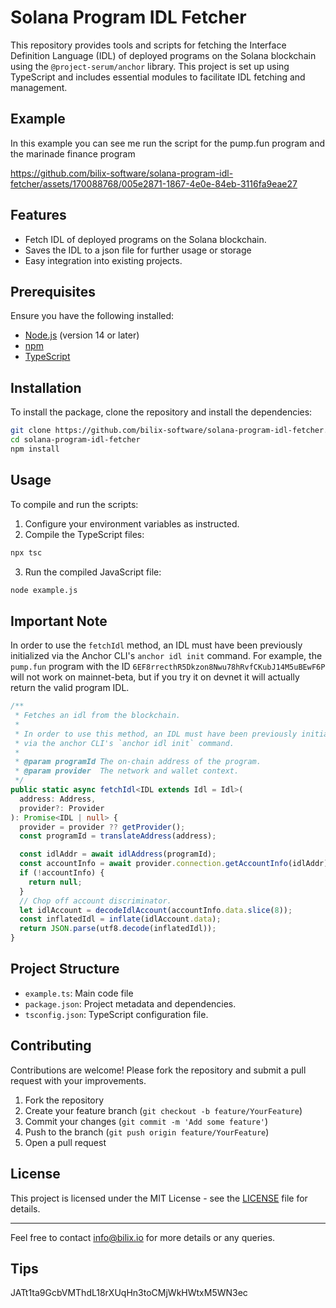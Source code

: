 # Solana Program IDL Fetcher

This repository provides tools and scripts for fetching the Interface Definition Language (IDL) of deployed programs on the Solana blockchain using the `@project-serum/anchor` library. This project is set up using TypeScript and includes essential modules to facilitate IDL fetching and management.

## Example
In this example you can see me run the script for the pump.fun program and the marinade finance program

https://github.com/bilix-software/solana-program-idl-fetcher/assets/170088768/005e2871-1867-4e0e-84eb-3116fa9eae27

## Features

- Fetch IDL of deployed programs on the Solana blockchain.
- Saves the IDL to a json file for further usage or storage
- Easy integration into existing projects.

## Prerequisites

Ensure you have the following installed:

- [Node.js](https://nodejs.org/) (version 14 or later)
- [npm](https://www.npmjs.com/)
- [TypeScript](https://www.typescriptlang.org/)

## Installation

To install the package, clone the repository and install the dependencies:

```bash
git clone https://github.com/bilix-software/solana-program-idl-fetcher.git
cd solana-program-idl-fetcher
npm install
```

## Usage

To compile and run the scripts:

1. Configure your environment variables as instructed.
2. Compile the TypeScript files:

```bash
npx tsc
```

3. Run the compiled JavaScript file:

```bash
node example.js
```

## Important Note

In order to use the `fetchIdl` method, an IDL must have been previously initialized via the Anchor CLI's `anchor idl init` command. For example, the `pump.fun` program with the ID `6EF8rrecthR5Dkzon8Nwu78hRvfCKubJ14M5uBEwF6P` will not work on mainnet-beta, but if you try it on devnet it will actually return the valid program IDL.

```typescript
/**
 * Fetches an idl from the blockchain.
 *
 * In order to use this method, an IDL must have been previously initialized
 * via the anchor CLI's `anchor idl init` command.
 *
 * @param programId The on-chain address of the program.
 * @param provider  The network and wallet context.
 */
public static async fetchIdl<IDL extends Idl = Idl>(
  address: Address,
  provider?: Provider
): Promise<IDL | null> {
  provider = provider ?? getProvider();
  const programId = translateAddress(address);

  const idlAddr = await idlAddress(programId);
  const accountInfo = await provider.connection.getAccountInfo(idlAddr);
  if (!accountInfo) {
    return null;
  }
  // Chop off account discriminator.
  let idlAccount = decodeIdlAccount(accountInfo.data.slice(8));
  const inflatedIdl = inflate(idlAccount.data);
  return JSON.parse(utf8.decode(inflatedIdl));
}
```

## Project Structure

- `example.ts`: Main code file
- `package.json`: Project metadata and dependencies.
- `tsconfig.json`: TypeScript configuration file.


## Contributing

Contributions are welcome! Please fork the repository and submit a pull request with your improvements.

1. Fork the repository
2. Create your feature branch (`git checkout -b feature/YourFeature`)
3. Commit your changes (`git commit -m 'Add some feature'`)
4. Push to the branch (`git push origin feature/YourFeature`)
5. Open a pull request

## License

This project is licensed under the MIT License - see the [LICENSE](LICENSE) file for details.

---

Feel free to contact [info@bilix.io](mailto:info@bilix.io) for more details or any queries.

## Tips
JATt1ta9GcbVMThdL18rXUqHn3toCMjWkHWtxM5WN3ec
